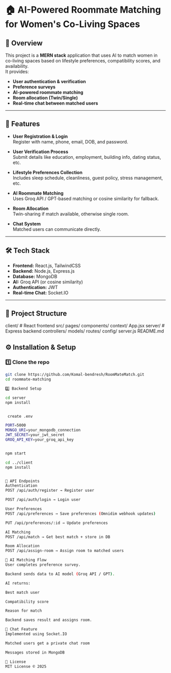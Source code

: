 # 🏠 AI-Powered Roommate Matching for Women's Co-Living Spaces

## 📌 Overview
This project is a **MERN stack** application that uses AI to match women in co-living spaces based on lifestyle preferences, compatibility scores, and availability.  
It provides:
- **User authentication & verification**
- **Preference surveys**
- **AI-powered roommate matching**
- **Room allocation (Twin/Single)**
- **Real-time chat between matched users**

---

## 🚀 Features
- **User Registration & Login**  
  Register with name, phone, email, DOB, and password.

- **User Verification Process**  
  Submit details like education, employment, building info, dating status, etc.

- **Lifestyle Preferences Collection**  
  Includes sleep schedule, cleanliness, guest policy, stress management, etc.

- **AI Roommate Matching**  
  Uses Groq API / GPT-based matching or cosine similarity for fallback.

- **Room Allocation**  
  Twin-sharing if match available, otherwise single room.

- **Chat System**  
  Matched users can communicate directly.

---

## 🛠️ Tech Stack
- **Frontend:** React.js, TailwindCSS
- **Backend:** Node.js, Express.js
- **Database:** MongoDB
- **AI:** Groq API (or cosine similarity)
- **Authentication:** JWT
- **Real-time Chat:** Socket.IO

---

## 📂 Project Structure
client/ # React frontend
src/
pages/
components/
context/
App.jsx
server/ # Express backend
controllers/
models/
routes/
config/
server.js
README.md




## ⚙️ Installation & Setup

### 1️⃣ Clone the repo
```bash
git clone https://github.com/Komal-bendresh/RoomMateMatch.git
cd roommate-matching

2️⃣ Backend Setup

cd server
npm install


 create .env

PORT=5000
MONGO_URI=your_mongodb_connection
JWT_SECRET=your_jwt_secret
GROQ_API_KEY=your_groq_api_key


npm start

cd ../client
npm install


🔄 API Endpoints
Authentication
POST /api/auth/register → Register user

POST /api/auth/login → Login user

User Preferences
POST /api/preferences → Save preferences (Omnidim webhook updates)

PUT /api/preferences/:id → Update preferences

AI Matching
POST /api/match → Get best match + store in DB

Room Allocation
POST /api/assign-room → Assign room to matched users

🧠 AI Matching Flow
User completes preference survey.

Backend sends data to AI model (Groq API / GPT).

AI returns:

Best match user

Compatibility score

Reason for match

Backend saves result and assigns room.

💬 Chat Feature
Implemented using Socket.IO

Matched users get a private chat room

Messages stored in MongoDB

📜 License
MIT License © 2025


